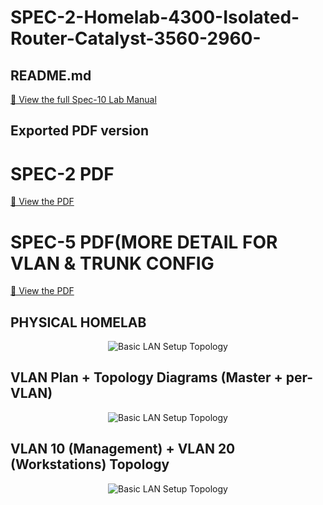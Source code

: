 # SPEC-2-Homelab-4300-Isolated-Router-Catalyst-3560-2960-
## README.md              
[📄 View the full Spec-10 Lab Manual](Spec-5.md)
 ## Exported PDF version 
 # SPEC-2 PDF
[📄 View the PDF](./Spec-2-With-Diagrams.pdf)
# SPEC-5 PDF(MORE DETAIL FOR VLAN & TRUNK CONFIG
[📄 View the PDF](./Spec-5-Homelab-CLI-Style.pdf)


##  PHYSICAL HOMELAB


<p align="center">
  <img src="https://i.postimg.cc/MHwpgcsp/Physical-Homelab.jpg" alt="Basic LAN Setup Topology"/>
</p>



##  VLAN Plan +  Topology Diagrams (Master + per-VLAN)



<p align="center">
  <img src="https://i.postimg.cc/Hs5WtyDN/VLAN-Plan-Topology-Diagrams-Master-per-VLAN-updated.png" alt="Basic LAN Setup Topology"/>
</p>

##   VLAN 10 (Management) + VLAN 20 (Workstations) Topology



<p align="center">
  <img src="https://i.postimg.cc/9M3JZKdX/VLAN-10-VLAN-20-Topology-updated.png" alt="Basic LAN Setup Topology"/>
</p>

